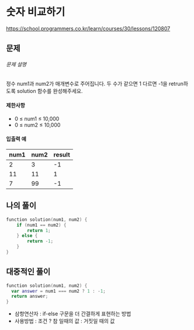 # 숫자 비교하기

https://school.programmers.co.kr/learn/courses/30/lessons/120807

## 문제

###### 문제 설명

정수 num1과 num2가 매개변수로 주어집니다. 두 수가 같으면 1 다르면 -1을 retrun하도록 solution 함수를 완성해주세요.

#### 제한사항

- 0 ≤ num1 ≤ 10,000
- 0 ≤ num2 ≤ 10,000

#### 입출력 예

| num1 | num2 | result |
| ---- | ---- | ------ |
| 2    | 3    | -1     |
| 11   | 11   | 1      |
| 7    | 99   | -1     |

## 나의 풀이

```swift
function solution(num1, num2) {
    if (num1 == num2) {
        return 1;
    } else {
        return -1;
    }
}
```

## 대중적인 풀이

```swift
function solution(num1, num2) {
  var answer = num1 === num2 ? 1 : -1;
  return answer;
}
```

- 삼항연산자 : if-else 구문을 더 간결하게 표현하는 방법
- 사용방법 : 조건 ? 참 일때의 값 : 거짓일 때의 값
